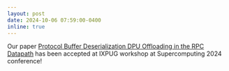 ```yaml
---
layout: post
date: 2024-10-06 07:59:00-0400
inline: true
---
```


Our paper [Protocol Buffer Deserialization DPU Offloading in the RPC Datapath](/publications#2024dpuixpug) has been accepted at IXPUG workshop at Supercomputing 2024 conference!

